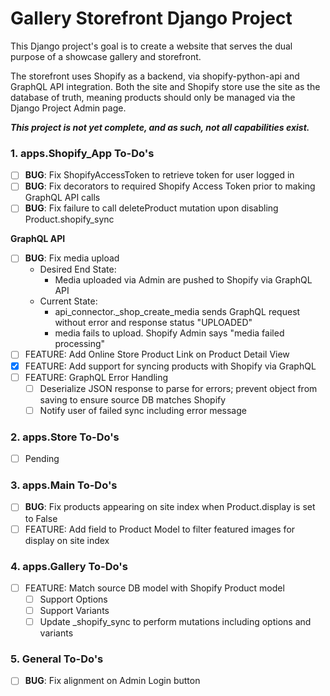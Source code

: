# Gallery Storefront Django Project
This Django project's goal is to create a website that serves the dual purpose of a showcase gallery and storefront. 

The storefront uses Shopify as a backend, via shopify-python-api and GraphQL API integration. Both the site and Shopify store use the site as the database of truth, meaning products should only be managed via the Django Project Admin page. 

***This project is not yet complete, and as such, not all capabilities exist.***

### 1. apps.Shopify_App To-Do's
- [ ] **BUG**: Fix ShopifyAccessToken to retrieve token for user logged in
- [ ] **BUG**: Fix decorators to required Shopify Access Token prior to making GraphQL API calls
- [ ] **BUG**: Fix failure to call deleteProduct mutation upon disabling Product.shopify_sync

**GraphQL API**
- [ ] **BUG**: Fix media upload
  - Desired End State: 
    - Media uploaded via Admin are pushed to Shopify via GraphQL API
  - Current State:
    - api_connector._shop_create_media sends GraphQL request without error and response status "UPLOADED"
    - media fails to upload. Shopify Admin says "media failed processing"
- [ ] FEATURE: Add Online Store Product Link on Product Detail View
- [x] FEATURE: Add support for syncing products with Shopify via GraphQL
- [ ] FEATURE: GraphQL Error Handling
  - [ ] Deserialize JSON response to parse for errors; prevent object from saving to ensure source DB matches Shopify
  - [ ] Notify user of failed sync including error message

### 2. apps.Store To-Do's
- [ ] Pending

### 3. apps.Main To-Do's
- [ ] **BUG**: Fix products appearing on site index when Product.display is set to False
- [ ] FEATURE: Add field to Product Model to filter featured images for display on site index

### 4. apps.Gallery To-Do's
- [ ] FEATURE: Match source DB model with Shopify Product model
  - [ ] Support Options
  - [ ] Support Variants
  - [ ] Update _shopify_sync to perform mutations including options and variants

### 5. General To-Do's
- [ ] **BUG**: Fix alignment on Admin Login button